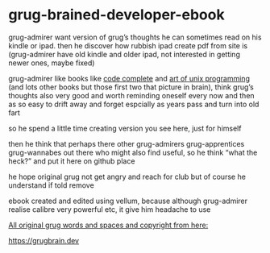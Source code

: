 # grug-brained-developer-ebook
 
grug-admirer want version of grug’s thoughts he can sometimes read on his kindle or ipad. then he discover how rubbish ipad create pdf from site is (grug-admirer have old kindle and older ipad, not interested in getting newer ones, maybe fixed)

grug-admirer like books like [code complete](https://en.wikipedia.org/wiki/Code_Complete) and [art of unix programming](https://en.wikipedia.org/wiki/The_Art_of_Unix_Programmingd) (and lots other books but those first two that picture in brain), think grug’s thoughts also very good and worth reminding oneself every now and then as so easy to drift away and forget espcially as years pass and turn into old fart

so he spend a little time creating version you see here, just for himself

then he think that perhaps there other grug-admirers grug-apprentices grug-wannabes out there who might also find useful, so he think “what the heck?” and put it here on github place

he hope original grug not get angry and reach for club but of course he understand if told remove

ebook created and edited using vellum, because although grug-admirer realise calibre very powerful etc, it give him headache to use

[All original grug words and spaces and copyright from here:](https://grugbrain.dev)

https://grugbrain.dev




